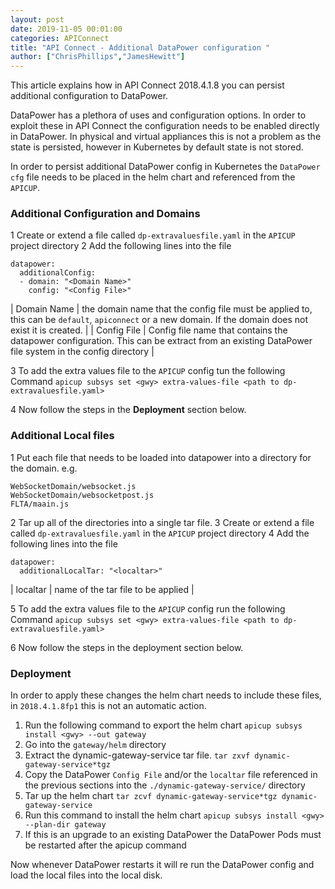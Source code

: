 ```yaml
---
layout: post
date: 2019-11-05 00:01:00
categories: APIConnect
title: "API Connect - Additional DataPower configuration "
author: ["ChrisPhillips","JamesHewitt"]
---
```

This article explains how in API Connect 2018.4.1.8 you can persist additional configuration to DataPower.
<!--more-->

DataPower has a plethora of uses and configuration options. In order to exploit these in API Connect the configuration needs to be enabled directly in DataPower. In physical and virtual appliances this is not a problem as the state is persisted, however in Kubernetes by default state is not stored.

In order to persist additional DataPower config in Kubernetes the `DataPower cfg` file needs to be placed in the helm chart and referenced from the `APICUP`.


### Additional Configuration and Domains
1 Create or extend a file called `dp-extravaluesfile.yaml` in the `APICUP` project directory
2 Add the following lines into the file
```
datapower:
  additionalConfig:
  - domain: "<Domain Name>"
    config: "<Config File>"
```

| Domain Name | the domain name that the config file must be applied to, this can be `default`, `apiconnect` or a new domain. If the domain does not exist it is created. |
| Config File | Config file name that contains the datapower configuration. This can be extract from an existing DataPower file system in the config directory |

3 To add the extra values file to the `APICUP` config tun the following Command
`apicup subsys set <gwy> extra-values-file <path to dp-extravaluesfile.yaml>`

4 Now follow the steps in the **Deployment** section below.

### Additional Local files
1 Put each file that needs to be loaded into datapower into a directory for the domain.
e.g.
```
WebSocketDomain/websocket.js
WebSocketDomain/websocketpost.js
FLTA/maain.js
```
2 Tar up all of the directories into a single tar file.
3 Create or extend a file called `dp-extravaluesfile.yaml` in the `APICUP` project directory
4 Add the following lines into the file

```
datapower:
  additionalLocalTar: "<localtar>"
```

| localtar | name of the tar file to be applied |

5 To add the extra values file to the `APICUP` config run the following Command
`apicup subsys set <gwy> extra-values-file <path to dp-extravaluesfile.yaml>`

6 Now follow the steps in the deployment section below.

### Deployment
In order to apply these changes the helm chart needs to include these files, in `2018.4.1.8fp1` this is not an automatic action.

1. Run the following command to export the helm chart `apicup subsys install <gwy> --out gateway`
2. Go into the `gateway/helm` directory
3. Extract the dynamic-gateway-service tar file. `tar zxvf dynamic-gateway-service*tgz`
4. Copy the DataPower `Config File` and/or the `localtar` file referenced in the previous sections into the `./dynamic-gateway-service/` directory
5. Tar up the helm chart `tar zcvf dynamic-gateway-service*tgz dynamic-gateway-service`
6. Run this command to install the helm chart `apicup subsys install <gwy>  --plan-dir gateway`
7. If this is an upgrade to an existing DataPower the DataPower Pods must be restarted after the apicup command

Now whenever DataPower restarts it will re run the DataPower config and load the local files into the local disk.
